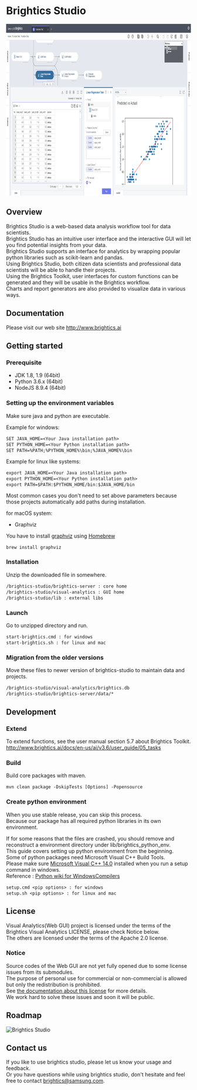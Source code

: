 Brightics Studio
================

<img src="docs/images/brightics_sample.png" width="960px" height="468px" alt="Brightics Studio"></img>

## Overview

Brightics Studio is a web-based data analysis workflow tool for data scientists.<br>
Brightics Studio has an intuitive user interface and the interactive GUI will let you find potential insights from your data.<br>
Brightics Studio supports an interface for analytics by wrapping popular python libraries such as scikit-learn and pandas.<br>
Using Brightics Studio, both citizen data scientists and professional data scientists will be able to handle their projects.<br>
Using the Brightics Toolkit, user interfaces for custom functions can be generated and they will be usable in the Brightics workflow.<br>
Charts and report generators are also provided to visualize data in various ways.

## Documentation
Please visit our web site http://www.brightics.ai

## Getting started
### Prerequisite
 * JDK 1.8, 1.9 (64bit)
 * Python 3.6.x (64bit)
 * NodeJS 8.9.4 (64bit)

### Setting up the environment variables
Make sure java and python are executable.

Example for windows:

    SET JAVA_HOME=<Your Java installation path>
    SET PYTHON_HOME=<Your Python installation path>
    SET PATH=%PATH;%PYTHON_HOME%\bin;%JAVA_HOME%\bin

Example for linux like systems:

    export JAVA_HOME=<Your Java installation path>
    export PYTHON_HOME=<Your Python installation path>
    export PATH=$PATH:$PYTHON_HOME/bin:$JAVA_HOME/bin
    
Most common cases you don't need to set above parameters because those projects automatically add paths during installation. 

for macOS system:  
* Graphviz 

You have to install [graphviz](http://graphviz.org/download/) using [Homebrew](https://brew.sh/)
```
brew install graphviz
```

### Installation
Unzip the downloaded file in somewhere.

	/brightics-studio/brightics-server : core home
	/brightics-studio/visual-analytics : GUI home
	/brightics-studio/lib : external libs

### Launch
Go to unzipped directory and run.

	start-brightics.cmd : for windows
	start-brightics.sh : for linux and mac
	
### Migration from the older versions
Move these files to newer version of brightics-studio to maintain data and projects.

	/brightics-studio/visual-analytics/brightics.db
	/brightics-studio/brightics-server/data/*
    
## Development
### Extend
To extend functions, see the user manual section 5.7 about Brightics Toolkit.<br>
http://www.brightics.ai/docs/en-us/ai/v3.6/user_guide/05_tasks
    
### Build
Build core packages with maven.

	mvn clean package -DskipTests [Options] -Popensource

### Create python environment
When you use stable release, you can skip this process.<br>
Because our package has all required python libraries in its own environment.<br>

If for some reasons that the files are crashed, you should remove and reconstruct a environment directory under lib/brightics\_python\_env.<br>
This guide covers setting up python environment from the beginning.<br> 
Some of python packages need Microsoft Visual C++ Build Tools.<br>
Please make sure [Microsoft Visual C++ 14.0](https://go.microsoft.com/fwlink/?LinkId=691126) installed when you run a setup command in windows.<br>
Reference : [Python wiki for WindowsCompilers](https://wiki.python.org/moin/WindowsCompilers)

    setup.cmd <pip options> : for windows
    setup.sh <pip options> : for linux and mac

## License
Visual Analytics(Web GUI) project is licensed under the terms of the Brightics Visual Analytics LICENSE, please check Notice below.<br>
The others are licensed under the terms of the Apache 2.0 license.

### Notice
Source codes of the Web GUI are not yet fully opened due to some license issues from its submodules.<br>
The purpose of personal use for commercial or non-commercial is allowed but only the redistribution is prohibited.<br>
See [the documentation about this license](BRIGHTICS_VA_LICENSE) for more details.<br>
We work hard to solve these issues and soon it will be public.

## Roadmap

<img src="docs/images/roadmap.png" width="960px" height="481px" alt="Brightics Studio"></img>

## Contact us
If you like to use brightics studio, please let us know your usage and feedback.<br>
Or you have questions while using brightics studio, don't hesitate and feel free to contact brightics@samsung.com.

